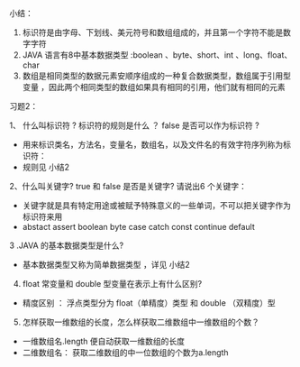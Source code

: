 小结：
 1. 标识符是由字母、下划线、美元符号和数组组成的，并且第一个字符不能是数字字符
 2. JAVA 语言有8中基本数据类型 :boolean 、byte、short、int 、long、float、char
 3. 数组是相同类型的数据元素安顺序组成的一种复合数据类型，数组属于引用型变量 ，因此两个相同类型的数组如果具有相同的引用，他们就有相同的元素


习题2：

1、 什么叫标识符 ? 标识符的规则是什么 ？ false 是否可以作为标识符 ?

- 用来标识类名，方法名，变量名，数组名，以及文件名的有效字符序列称为标识符：
- 规则见 小结2

2、什么叫关键字? true 和 false 是否是关键字? 请说出6 个关键字：

- 关键字就是具有特定用途或被赋予特殊意义的一些单词，不可以把关键字作为标识符来用
-  abstact  assert  boolean byte case catch const continue default

3 .JAVA 的基本数据类型是什么?

- 基本数据类型又称为简单数据类型 ，详见 小结2

4. float 常变量和 double 型变量在表示上有什么区别?

- 精度区别 ： 浮点类型分为 float（单精度）类型 和 double （双精度）型

5. 怎样获取一维数组的长度，怎么样获取二维数组中一维数组的个数？

- 一维数组名.length 便自动获取一维数组的长度
- 二维数组名： 获取二维数组的中一位数组的个数为a.length
